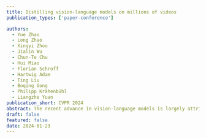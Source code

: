```yaml
---
title: Distilling vision-language models on millions of videos
publication_types: ['paper-conference']

authors:
  - Yue Zhao
  - Long Zhao
  - Xingyi Zhou
  - Jialin Wu
  - Chun-Te Chu
  - Hui Miao
  - Florian Schroff
  - Hartwig Adam
  - Ting Liu
  - Boqing Gong
  - Philipp Krähenbühl
  - Liangzhe Yuan
publication_short: CVPR 2024
abstract: The recent advance in vision-language models is largely attributed to the abundance of image-text data. We aim to replicate this success for video-language models, but there simply is not enough human-curated video-text data available. We thus resort to fine-tuning a video-language model from a strong image-language baseline with synthesized instructional data. The resulting video-language model is then used to auto-label millions of videos to generate high-quality captions. We show the adapted video-language model performs well on a wide range of video-language benchmarks. For instance, it surpasses the best prior result on open-ended NExT-QA by 2.8%. Besides, our model generates detailed descriptions for previously unseen videos, which provide better textual supervision than existing methods. Experiments show that a video-language dual-encoder model contrastively trained on these auto-generated captions is 3.8% better than the strongest baseline that also leverages vision-language models. Our best model outperforms state-of-the-art methods on MSR-VTT zero-shot text-to-video retrieval by 6%.
draft: false
featured: false
date: 2024-01-23
---
```

